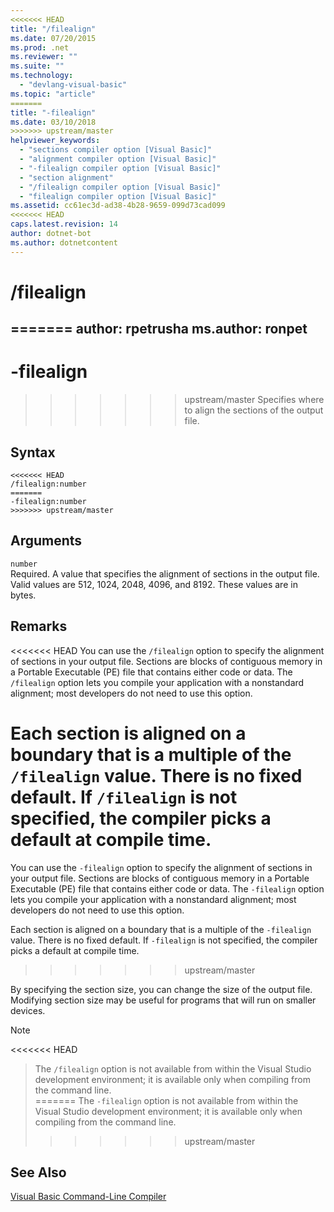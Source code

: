 ```yaml
---
<<<<<<< HEAD
title: "/filealign"
ms.date: 07/20/2015
ms.prod: .net
ms.reviewer: ""
ms.suite: ""
ms.technology: 
  - "devlang-visual-basic"
ms.topic: "article"
=======
title: "-filealign"
ms.date: 03/10/2018
>>>>>>> upstream/master
helpviewer_keywords: 
  - "sections compiler option [Visual Basic]"
  - "alignment compiler option [Visual Basic]"
  - "-filealign compiler option [Visual Basic]"
  - "section alignment"
  - "/filealign compiler option [Visual Basic]"
  - "filealign compiler option [Visual Basic]"
ms.assetid: cc61ec3d-ad38-4b28-9659-099d73cad099
<<<<<<< HEAD
caps.latest.revision: 14
author: dotnet-bot
ms.author: dotnetcontent
---
```

# /filealign
=======
author: rpetrusha
ms.author: ronpet
---
# -filealign
>>>>>>> upstream/master
Specifies where to align the sections of the output file.  
  
## Syntax  
  
```  
<<<<<<< HEAD
/filealign:number  
=======
-filealign:number  
>>>>>>> upstream/master
```  
  
## Arguments  
 `number`  
 Required. A value that specifies the alignment of sections in the output file. Valid values are 512, 1024, 2048, 4096, and 8192. These values are in bytes.  
  
## Remarks  
<<<<<<< HEAD
 You can use the `/filealign` option to specify the alignment of sections in your output file. Sections are blocks of contiguous memory in a Portable Executable (PE) file that contains either code or data. The `/filealign` option lets you compile your application with a nonstandard alignment; most developers do not need to use this option.  
  
 Each section is aligned on a boundary that is a multiple of the `/filealign` value. There is no fixed default. If `/filealign` is not specified, the compiler picks a default at compile time.  
=======
 You can use the `-filealign` option to specify the alignment of sections in your output file. Sections are blocks of contiguous memory in a Portable Executable (PE) file that contains either code or data. The `-filealign` option lets you compile your application with a nonstandard alignment; most developers do not need to use this option.  
  
 Each section is aligned on a boundary that is a multiple of the `-filealign` value. There is no fixed default. If `-filealign` is not specified, the compiler picks a default at compile time.  
>>>>>>> upstream/master
  
 By specifying the section size, you can change the size of the output file. Modifying section size may be useful for programs that will run on smaller devices.  
  
> [!NOTE]
<<<<<<< HEAD
>  The `/filealign` option is not available from within the Visual Studio development environment; it is available only when compiling from the command line.  
=======
>  The `-filealign` option is not available from within the Visual Studio development environment; it is available only when compiling from the command line.  
>>>>>>> upstream/master
  
## See Also  
 [Visual Basic Command-Line Compiler](../../../visual-basic/reference/command-line-compiler/index.md)
